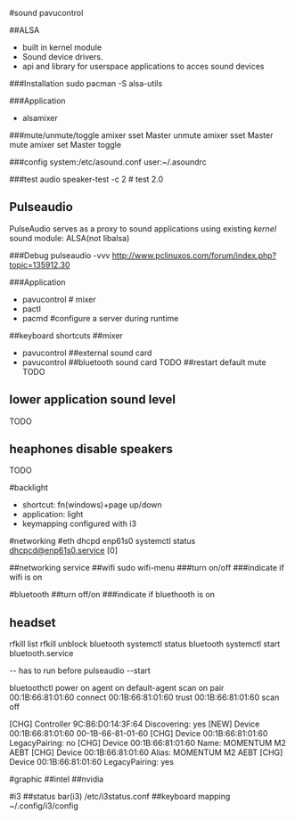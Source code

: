#sound
pavucontrol

##ALSA
- built in kernel module
- Sound device drivers.
- api and library for userspace applications to acces sound devices

###Installation
sudo pacman -S alsa-utils

###Application
- alsamixer

###mute/unmute/toggle
amixer sset Master unmute
amixer sset Master mute
amixer set Master toggle

###config
system:/etc/asound.conf
user:~/.asoundrc

###test audio
speaker-test -c 2 # test 2.0

## Pulseaudio
PulseAudio serves as a proxy to sound applications using existing _kernel_ sound
module: ALSA(not libalsa)

###Debug
pulseaudio -vvv
http://www.pclinuxos.com/forum/index.php?topic=135912.30

###Application
- pavucontrol # mixer
- pactl
- pacmd     #configure a server during runtime

##keyboard shortcuts
##mixer
- pavucontrol
##external sound card
- pavucontrol
##bluetooth sound card
TODO
##restart default mute
TODO
## lower application sound level
TODO
## heaphones disable speakers
TODO

#backlight
- shortcut: fn(windows)+page up/down
- application: light
- keymapping configured with i3

#networking
#eth
dhcpd enp61s0
systemctl status dhcpcd@enp61s0.service                                                                          [0]

##networking service
##wifi
sudo wifi-menu
###turn on/off
###indicate if wifi is on

#bluetooth
##turn off/on
###indicate if bluethooth is on

## headset
rfkill list
rfkill unblock bluetooth
systemctl status bluetooth
systemctl start bluetooth.service

-- has to run before
pulseaudio --start

bluetoothctl
  power on
  agent on
  default-agent
  scan on
  pair 00:1B:66:81:01:60
  connect 00:1B:66:81:01:60
  trust 00:1B:66:81:01:60
  scan off

[CHG] Controller 9C:B6:D0:14:3F:64 Discovering: yes
[NEW] Device 00:1B:66:81:01:60 00-1B-66-81-01-60
[CHG] Device 00:1B:66:81:01:60 LegacyPairing: no
[CHG] Device 00:1B:66:81:01:60 Name: MOMENTUM M2 AEBT
[CHG] Device 00:1B:66:81:01:60 Alias: MOMENTUM M2 AEBT
[CHG] Device 00:1B:66:81:01:60 LegacyPairing: yes

#graphic
##intel
##nvidia

#i3
##status bar(i3)
/etc/i3status.conf
##keyboard mapping
~/.config/i3/config
